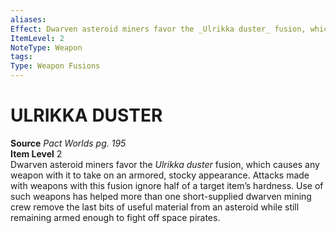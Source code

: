 ```yaml
---
aliases: 
Effect: Dwarven asteroid miners favor the _Ulrikka duster_ fusion, which causes any weapon with it to take on an armored, stocky appearance. Attacks made with weapons with this fusion ignore half of a target item’s hardness. Use of such weapons has helped more than one short-supplied dwarven mining crew remove the last bits of useful material from an asteroid while still remaining armed enough to fight off space pirates.
ItemLevel: 2
NoteType: Weapon
tags: 
Type: Weapon Fusions
---
```

# ULRIKKA DUSTER
**Source** _Pact Worlds pg. 195_  
**Item Level** 2  
Dwarven asteroid miners favor the _Ulrikka duster_ fusion, which causes any weapon with it to take on an armored, stocky appearance. Attacks made with weapons with this fusion ignore half of a target item’s hardness. Use of such weapons has helped more than one short-supplied dwarven mining crew remove the last bits of useful material from an asteroid while still remaining armed enough to fight off space pirates.